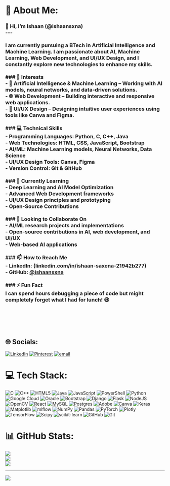 # 💫 About Me:
### 👋 Hi, I’m Ishaan (@ishaansxna)  <br>---<br><br>I am currently pursuing a **BTech in Artificial Intelligence and Machine Learning**. I am passionate about **AI, Machine Learning, Web Development, and UI/UX Design**, and I constantly explore new technologies to enhance my skills.  <br><br>### 👀 Interests  <br>- 🤖 **Artificial Intelligence & Machine Learning** – Working with AI models, neural networks, and data-driven solutions.  <br>- 🌐 **Web Development** – Building interactive and responsive web applications.  <br>- 🎨 **UI/UX Design** – Designing intuitive user experiences using tools like Canva and Figma.   <br><br>### 💻 Technical Skills  <br>- **Programming Languages:** Python, C, C++, Java  <br>- **Web Technologies:** HTML, CSS, JavaScript, Bootstrap  <br>- **AI/ML:** Machine Learning models, Neural Networks, Data Science  <br>- **UI/UX Design Tools:** Canva, Figma  <br>- **Version Control:** Git & GitHub  <br><br>### 🌱 Currently Learning  <br>- Deep Learning and AI Model Optimization  <br>- Advanced Web Development frameworks  <br>- UI/UX Design principles and prototyping  <br>- Open-Source Contributions  <br><br>### 💞️ Looking to Collaborate On  <br>- AI/ML research projects and implementations  <br>- Open-source contributions in AI, web development, and UI/UX  <br>- Web-based AI applications  <br><br>### 📫 How to Reach Me  <br>- **LinkedIn:** (linkedin.com/in/ishaan-saxena-21942b277)  <br>- **GitHub:** [@ishaansxna](https://github.com/ishaansxna)  <br><br>### ⚡ Fun Fact  <br>I can spend hours debugging a piece of code but might completely forget what I had for lunch! 😆  <br><br><br><br><!---<br>ishaansxna/ishaansxna is a ✨ special ✨ repository because its `README.md` (this file) appears on your GitHub profile.<br>You can click the Preview link to take a look at your changes.<br>---><br>


## 🌐 Socials:
[![LinkedIn](https://img.shields.io/badge/LinkedIn-%230077B5.svg?logo=linkedin&logoColor=white)](https://linkedin.com/in/linkedin.com/in/ishaan-saxena-21942b277) [![Pinterest](https://img.shields.io/badge/Pinterest-%23E60023.svg?logo=Pinterest&logoColor=white)](https://pinterest.com/ishaansxna) [![email](https://img.shields.io/badge/Email-D14836?logo=gmail&logoColor=white)](mailto:ishaansaxena2022@gmail.comst) 

# 💻 Tech Stack:
![C](https://img.shields.io/badge/c-%2300599C.svg?style=for-the-badge&logo=c&logoColor=white) ![C++](https://img.shields.io/badge/c++-%2300599C.svg?style=for-the-badge&logo=c%2B%2B&logoColor=white) ![HTML5](https://img.shields.io/badge/html5-%23E34F26.svg?style=for-the-badge&logo=html5&logoColor=white) ![Java](https://img.shields.io/badge/java-%23ED8B00.svg?style=for-the-badge&logo=openjdk&logoColor=white) ![JavaScript](https://img.shields.io/badge/javascript-%23323330.svg?style=for-the-badge&logo=javascript&logoColor=%23F7DF1E) ![PowerShell](https://img.shields.io/badge/PowerShell-%235391FE.svg?style=for-the-badge&logo=powershell&logoColor=white) ![Python](https://img.shields.io/badge/python-3670A0?style=for-the-badge&logo=python&logoColor=ffdd54) ![Google Cloud](https://img.shields.io/badge/GoogleCloud-%234285F4.svg?style=for-the-badge&logo=google-cloud&logoColor=white) ![Oracle](https://img.shields.io/badge/Oracle-F80000?style=for-the-badge&logo=oracle&logoColor=white) ![Bootstrap](https://img.shields.io/badge/bootstrap-%238511FA.svg?style=for-the-badge&logo=bootstrap&logoColor=white) ![Django](https://img.shields.io/badge/django-%23092E20.svg?style=for-the-badge&logo=django&logoColor=white) ![Flask](https://img.shields.io/badge/flask-%23000.svg?style=for-the-badge&logo=flask&logoColor=white) ![NodeJS](https://img.shields.io/badge/node.js-6DA55F?style=for-the-badge&logo=node.js&logoColor=white) ![OpenCV](https://img.shields.io/badge/opencv-%23white.svg?style=for-the-badge&logo=opencv&logoColor=white) ![React](https://img.shields.io/badge/react-%2320232a.svg?style=for-the-badge&logo=react&logoColor=%2361DAFB) ![MySQL](https://img.shields.io/badge/mysql-4479A1.svg?style=for-the-badge&logo=mysql&logoColor=white) ![Postgres](https://img.shields.io/badge/postgres-%23316192.svg?style=for-the-badge&logo=postgresql&logoColor=white) ![Adobe](https://img.shields.io/badge/adobe-%23FF0000.svg?style=for-the-badge&logo=adobe&logoColor=white) ![Canva](https://img.shields.io/badge/Canva-%2300C4CC.svg?style=for-the-badge&logo=Canva&logoColor=white) ![Keras](https://img.shields.io/badge/Keras-%23D00000.svg?style=for-the-badge&logo=Keras&logoColor=white) ![Matplotlib](https://img.shields.io/badge/Matplotlib-%23ffffff.svg?style=for-the-badge&logo=Matplotlib&logoColor=black) ![mlflow](https://img.shields.io/badge/mlflow-%23d9ead3.svg?style=for-the-badge&logo=numpy&logoColor=blue) ![NumPy](https://img.shields.io/badge/numpy-%23013243.svg?style=for-the-badge&logo=numpy&logoColor=white) ![Pandas](https://img.shields.io/badge/pandas-%23150458.svg?style=for-the-badge&logo=pandas&logoColor=white) ![PyTorch](https://img.shields.io/badge/PyTorch-%23EE4C2C.svg?style=for-the-badge&logo=PyTorch&logoColor=white) ![Plotly](https://img.shields.io/badge/Plotly-%233F4F75.svg?style=for-the-badge&logo=plotly&logoColor=white) ![TensorFlow](https://img.shields.io/badge/TensorFlow-%23FF6F00.svg?style=for-the-badge&logo=TensorFlow&logoColor=white) ![Scipy](https://img.shields.io/badge/SciPy-%230C55A5.svg?style=for-the-badge&logo=scipy&logoColor=%white) ![scikit-learn](https://img.shields.io/badge/scikit--learn-%23F7931E.svg?style=for-the-badge&logo=scikit-learn&logoColor=white) ![GitHub](https://img.shields.io/badge/github-%23121011.svg?style=for-the-badge&logo=github&logoColor=white) ![Git](https://img.shields.io/badge/git-%23F05033.svg?style=for-the-badge&logo=git&logoColor=white)
# 📊 GitHub Stats:
![](https://github-readme-stats.vercel.app/api?username=ishaansxna&theme=dark&hide_border=false&include_all_commits=true&count_private=true)<br/>
![](https://nirzak-streak-stats.vercel.app/?user=ishaansxna&theme=dark&hide_border=false)<br/>
![](https://github-readme-stats.vercel.app/api/top-langs/?username=ishaansxna&theme=dark&hide_border=false&include_all_commits=true&count_private=true&layout=compact)

---
[![](https://visitcount.itsvg.in/api?id=ishaansxna&icon=0&color=0)](https://visitcount.itsvg.in)

<!-- Proudly created with GPRM ( https://gprm.itsvg.in ) -->
